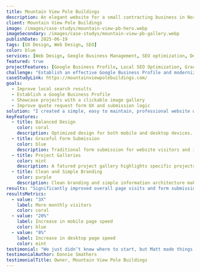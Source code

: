```yaml
---
title: Mountain View Pole Buildings
description: An elegant website for a small contracting business in North Idaho
client: Mountain View Pole Buildings
image: /images/case-studys/mountain-view-pb-hero.webp
imageSecondary: /images/case-studys/mountain-view-pb-gallery.webp
publishDate: 2025-06-19
tags: [UX Design, Web Design, SEO]
color: blue
services: [Web Design, Geogle Business Management, SEO optimization, Development]
featured: true
projectFeatures: [Google Business Profile, Local SEO Optimization, Graceful Form Submission, Project Gallery]
challenge: "Establish an effective Google Business Profile and modernize the website for Mountain View Pole Buildings, a small contracting business backed by over 40 years of experience."
caseStudyLink: https://mountainviewpolebuildings.com/
goals:
  - Improve local search results
  - Establish a Google Business Profile
  - Showcase projects with a clickable image gallery
  - Improve quote request form UX and submission logic
solution: "I created a simple, easy to maintain, professional website with rich SEO content, clear service and service area information, and a more efficient form submission process. Mountain View Pole buildings now has a Google Business profile and local business schema for improved search results. "
keyFeatures:
  - title: Balanced Design
    color: coral
    description: Optimized design for both mobile and desktop devices.
  - title: Graceful Form Submission
    color: blue
    description: Traditional form submission for website visitors and improved experience for owners, allowing them to respond faster to requests. 
  - title: Project Galleries
    color: mint
    description: A fatured project gallery highlights specific projects, and a general purpose gallery allows users to click and scroll through past project images
  - title: Clean and Simple Branding
    color: purple
    description: Clean branding and simple information architecture makes the website easy to navigate, update and maintain.
results: "Significantly improved overall page visits and form submissions in less than one month."
resultsMetrics:
  - value: "3X"
    label: More monthly visitors
    color: coral
  - value: "20%"
    label: Increase in mobile page speed
    color: blue
  - value: "8%"
    label: Increase in desktop page speed
    color: mint
testimonial: "We just didn’t know where to start, but Matt made things simple and delivered within our budget. The new image gallery and updated form make it easier for customers to reach out—and easier for us to respond. We’re really happy with the results."
testimonialAuthor: Donnie Smathers
testimonialTitle: Owner, Mountain View Pole Buildings
---
```


